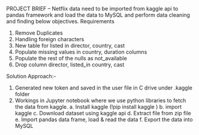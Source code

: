 PROJECT BRIEF – 
Netflix data need to be imported from kaggle api to pandas framework and load the data to MySQL and perform data cleaning and finding below objectives.
Requirements
1.	Remove Duplicates
2.	Handling  foreign characters
3.	New table for listed in director, country, cast
4.	Populate missing values in country, duration columns
5.	Populate the rest of the nulls as not_available
6.	Drop column director, listed_in country, cast



Solution Approach:-
1.	Generated new token and saved in the user file in C drive under .kaggle folder
2.	Workings in Jupyter notebook where we use python libraries to fetch the data from kaggle.
a.	Install kaggle (!pip install kaggle )
b.	import kaggle
c.	Download dataset using kaggle api
d.	Extract file from zip file
e.	Import pandas data frame, load & read the data
f.	Export the data into MySQL
